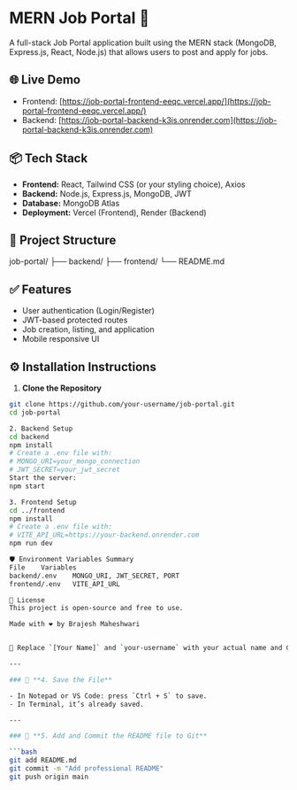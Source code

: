 # MERN Job Portal 🚀

A full-stack Job Portal application built using the MERN stack (MongoDB, Express.js, React, Node.js) that allows users to post and apply for jobs.

## 🌐 Live Demo

- Frontend: [https://job-portal-frontend-eeqc.vercel.app/](https://job-portal-frontend-eeqc.vercel.app/)
- Backend: [https://job-portal-backend-k3is.onrender.com](https://job-portal-backend-k3is.onrender.com)

## 📦 Tech Stack

- **Frontend:** React, Tailwind CSS (or your styling choice), Axios
- **Backend:** Node.js, Express.js, MongoDB, JWT
- **Database:** MongoDB Atlas
- **Deployment:** Vercel (Frontend), Render (Backend)

## 📁 Project Structure
job-portal/
├── backend/
├── frontend/
└── README.md


## ✅ Features

- User authentication (Login/Register)
- JWT-based protected routes
- Job creation, listing, and application
- Mobile responsive UI

## ⚙️ Installation Instructions

1. **Clone the Repository**
```bash
git clone https://github.com/your-username/job-portal.git
cd job-portal

2. Backend Setup
cd backend
npm install
# Create a .env file with:
# MONGO_URI=your_mongo_connection
# JWT_SECRET=your_jwt_secret
Start the server:
npm start

3. Frontend Setup
cd ../frontend
npm install
# Create a .env file with:
# VITE_API_URL=https://your-backend.onrender.com
npm run dev

🛡️ Environment Variables Summary
File	Variables
backend/.env	MONGO_URI, JWT_SECRET, PORT
frontend/.env	VITE_API_URL

📃 License
This project is open-source and free to use.

Made with ❤️ by Brajesh Maheshwari


🔁 Replace `[Your Name]` and `your-username` with your actual name and GitHub username.

---

### 🔹 **4. Save the File**

- In Notepad or VS Code: press `Ctrl + S` to save.
- In Terminal, it’s already saved.

---

### 🔹 **5. Add and Commit the README file to Git**

```bash
git add README.md
git commit -m "Add professional README"
git push origin main
